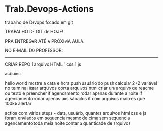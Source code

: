 # Trab.Devops-Actions
trabalho de Devops focado em git

TRABALHO DE GIT
de HOJE!

PRA ENTREGAR ATÉ A PRÓXIMA AULA.

NO E-MAIL DO PROFESSOR:

-----------------------------------------
CRIAR REPO
1 arquivo HTML
1 css
1 js

actions: 

hello world
mostre a data e hora push
usuário do push
calcular 2+2 variável no terminal
listar arquivos
conta arquivos html
criar um arquivo de readme ou texto e preencher
if agendamento rodar apenas durante a noite
if agendamento rodar apenas aos sábados
if com arquivos maiores que 100kb alertar

action com vários steps - data, usuário, quantos arquivos html css e js foram enviados em sequencia
mesmo de cima sem sequencia
agendamento toda meia noite contar a quantidade de arquivos
